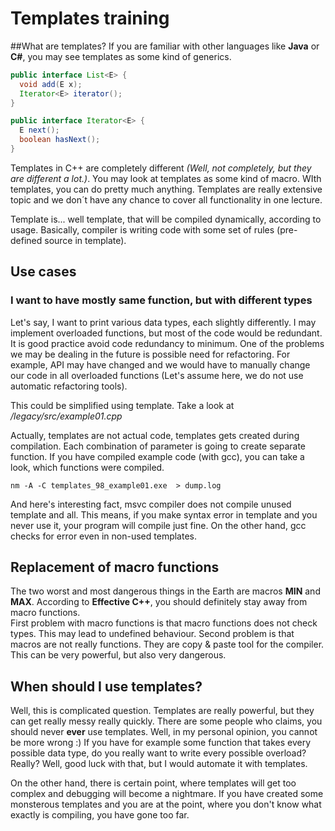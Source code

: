 # Templates training
##What are templates?
If you are familiar with other languages like **Java** or **C#**, you may see templates as some kind of generics.
 
``` Java
public interface List<E> { 
  void add(E x);
  Iterator<E> iterator();
}

public interface Iterator<E> { 
  E next();
  boolean hasNext();
}
```
Templates in C++ are completely different _(Well, not completely, but they are different a lot.)_. You may look at templates as some kind of macro. WIth templates, you can do pretty much anything. Templates are really extensive topic and we don´t have any chance to cover all functionality in one lecture. 

Template is... well template, that will be compiled dynamically, according to usage. Basically, compiler is writing code with some set of rules (pre-defined source in template).

## Use cases
### I want to have mostly same function, but with different types
Let's say, I want to print various data types, each slightly differently. I may implement overloaded functions, but most of the code would be redundant. It is good practice avoid code redundancy to minimum. One of the problems we may be dealing in the future is possible need for refactoring. For example, API may have changed and we would have to manually change our code in all overloaded functions (Let's assume here, we do not use automatic refactoring tools). 

This could be simplified using template. Take a look at _/legacy/src/example01.cpp_

Actually, templates are not actual code, templates gets created during compilation. Each combination of parameter is going to create separate function. If you have compiled example code (with gcc), you can take a look, which functions were compiled.
 ```
nm -A -C templates_98_example01.exe  > dump.log
```
 And here's interesting fact, msvc compiler does not compile unused template and all. This means, if you make syntax error in template and you never use it, your program will compile just fine. On the other hand, gcc checks for error even in non-used templates.

## Replacement of macro functions
The two worst and most dangerous things in the Earth are macros **MIN** and **MAX**. According to **Effective C++**, you should definitely stay away from macro functions.  
First problem with macro functions is that macro functions does not check types. This may lead to undefined behaviour.
Second problem is that macros are not really functions. They are copy & paste tool for the compiler. This can be very powerful, but also very dangerous. 
## When should I use templates? 
Well, this is complicated question. Templates are really powerful, but they can get really messy really quickly. There are some people who claims, you should never **ever** use templates. Well, in my personal opinion, you cannot be more wrong :) If you have for example some function that takes every possible data type, do you really want to write every possible overload? Really? Well, good luck with that, but I would automate it with templates.

On the other hand, there is certain point, where templates will get too complex and debugging will become a nightmare. If you have created some monsterous templates and you are at the point, where you don't know what exactly is compiling, you have gone too far. 